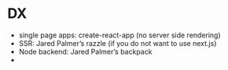# DX

- single page apps: create-react-app (no server side rendering)
- SSR: Jared Palmer’s razzle (if you do not want to use next.js)
- Node backend: Jared Palmer’s backpack
-
